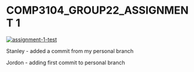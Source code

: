 # COMP3104_GROUP22_ASSIGNMENT 1

[![assignment-1-test](https://github.com/Stan-l-e-y/COMP3104_Group22_Assignment/actions/workflows/.github-actions-build.yml/badge.svg)](https://github.com/Stan-l-e-y/COMP3104_Group22_Assignment/actions/workflows/.github-actions-build.yml)

Stanley - added a commit from my personal branch

Jordon - adding first commit to personal branch

